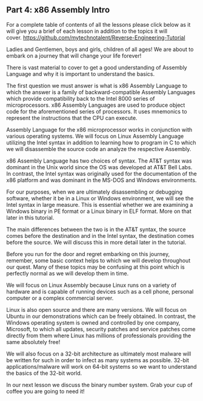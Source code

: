 ## Part 4: x86 Assembly Intro

For a complete table of contents of all the lessons please click below as it will give you a brief of each lesson in addition to the topics it will cover.&nbsp;https://github.com/mytechnotalent/Reverse-Engineering-Tutorial

Ladies and Gentlemen, boys and girls, children of all ages! We are about to embark on a journey that will change your life forever!

There is vast&nbsp;material to cover to get a good understanding of Assembly Language and why it is important to understand the basics.

The first question we must answer is what is x86 Assembly Language to which the answer is a family of backward-compatible Assembly Languages which provide compatibility back to the Intel 8000 series of microprocessors. x86 Assembly Languages are used to produce object code for the aforementioned series of processors. It uses mnemonics to represent the instructions that the CPU can execute.

Assembly Language for the x86 microprocessor works in conjunction with various operating systems. We will focus on Linux Assembly Language utilizing the Intel syntax in addition to learning how to program in C to which we will disassemble the source code an analyze the respective Assembly.

x86 Assembly Language has two choices of syntax. The AT&amp;T syntax was dominant in the Unix world since the OS was developed at AT&amp;T Bell Labs. In contrast, the Intel syntax was originally used for the documentation of the x86 platform and was dominant in the MS-DOS and Windows environments.

For our purposes, when we are ultimately disassembling or debugging software, whether it be in a Linux or Windows environment, we will see the Intel syntax in large measure. This is essential whether we are examining a Windows binary in PE format or a Linux binary in ELF format. More on that later in this tutorial.

The main differences between the two is in the AT&amp;T syntax, the source comes before the destination and in the Intel syntax, the destination comes before the source. We will discuss this in more detail later in the tutorial.

Before you run for the door and regret embarking on this journey, remember, some basic context helps to which we will develop throughout our quest. Many of these topics may be confusing at this point which is perfectly normal as we will develop them in time.

We will focus on Linux Assembly because Linux runs on a variety of hardware and is capable of running devices such as a cell phone, personal computer or a complex commercial server.

Linux is also open source and there are many versions. We will focus on Ubuntu in our demonstrations which can be freely obtained. In contrast, the Windows operating system is owned and controlled by one company, Microsoft, to which all updates, security patches and service patches come directly from them where Linux has millions of professionals providing the same absolutely free!

We will also focus on a 32-bit architecture as ultimately most malware will be written for such in order to infect as many systems as possible. 32-bit applications/malware will work on 64-bit systems so we want to understand the basics of the 32-bit world.

In our next lesson we discuss the binary number system. Grab your cup of coffee you are going to need it!